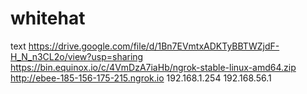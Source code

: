 # whitehat
text
https://drive.google.com/file/d/1Bn7EVmtxADKTyBBTWZjdF-H_N_n3CL2o/view?usp=sharing
 https://bin.equinox.io/c/4VmDzA7iaHb/ngrok-stable-linux-amd64.zip
 http://ebee-185-156-175-215.ngrok.io
192.168.1.254
192.168.56.1
